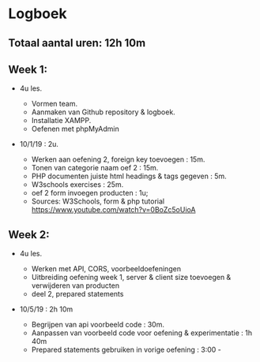 # Logboek
## Totaal aantal uren: 12h 10m

## Week 1:
* 4u les.
    * Vormen team.
    * Aanmaken van Github repository & logboek.
    * Installatie XAMPP.
    * Oefenen met phpMyAdmin

* 10/1/19 : 2u.
    * Werken aan oefening 2, foreign key toevoegen : 15m.
    * Tonen van categorie naam oef 2 : 15m.
    * PHP documenten juiste html headings & tags gegeven : 5m.
    * W3schools exercises : 25m.
    * oef 2 form invoegen producten : 1u;
    * Sources: W3Schools, form & php tutorial https://www.youtube.com/watch?v=0BoZc5oUioA

## Week 2:
* 4u les.
    * Werken met API, CORS, voorbeeldoefeningen
    * Uitbreiding oefening week 1, server & client size toevoegen & verwijderen van producten
    * deel 2, prepared statements

* 10/5/19 : 2h 10m
    * Begrijpen van api voorbeeld code : 30m.
    * Aanpassen van voorbeeld code voor oefening & experimentatie : 1h 40m
    * Prepared statements gebruiken in vorige oefening : 3:00 -
